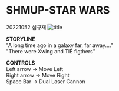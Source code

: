 **SHMUP-STAR WARS**
===================
20221052 심규재
![title](https://github.com/SimGyuJae/SHMUP-STARWARS/assets/135809399/2d5921c3-0638-4f82-a278-e9867247b09a)

**STORYLINE**   
"A long time ago in a galaxy far, far away...."   
"There were Xwing and TIE figthers"   

**CONTROLS**   
Left arrow -> Move Left   
Right arrow -> Move Right   
Space Bar -> Dual Laser Cannon 

